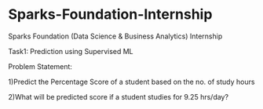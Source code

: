 # Sparks-Foundation-Internship
Sparks Foundation (Data Science &amp; Business Analytics) Internship


Task1: 
Prediction using Supervised ML

Problem Statement:

1)Predict the Percentage Score of a student based on the no. of study hours

2)What will be predicted score if a student studies for 9.25 hrs/day?


